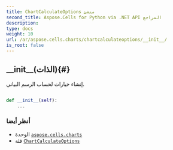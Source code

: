 ```yaml
---
title: ChartCalculateOptions منشئ
second_title: Aspose.Cells for Python via .NET API المراجع
description:
type: docs
weight: 10
url: /ar/aspose.cells.charts/chartcalculateoptions/__init__/
is_root: false
---
```

##  \_\_init\_\_(الذات){#}
إنشاء خيارات لحساب الرسم البياني.



```python

def __init__(self):
    ...
```





###  أنظر أيضا
* الوحدة [`aspose.cells.charts`](../../)
* فئة [`ChartCalculateOptions`](/cells/python-net/ar/aspose.cells.charts/chartcalculateoptions)
